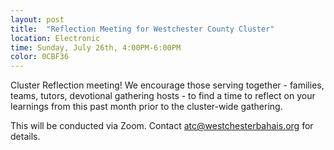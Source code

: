 ```yaml
---
layout: post
title:  "Reflection Meeting for Westchester County Cluster"
location: Electronic
time: Sunday, July 26th, 4:00PM-6:00PM
color: 0CBF36
---
```

Cluster Reflection meeting! We encourage those serving together - families, teams, tutors, 
devotional gathering hosts - to find a time to reflect on your learnings from this past 
month prior to the cluster-wide gathering.

This will be conducted via Zoom. Contact <atc@westchesterbahais.org> for details.
